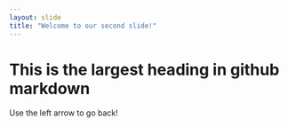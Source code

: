 ```yaml
---
layout: slide
title: "Welcome to our second slide!"
---
```

# This is the largest heading in github markdown
Use the left arrow to go back!
